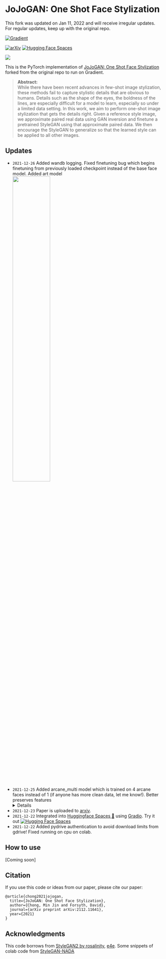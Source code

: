 # JoJoGAN: One Shot Face Stylization

This fork was updated on Jan 11, 2022 and will receive irregular updates. For regular updates, keep up with the original repo.

[![Gradient](https://assets.paperspace.io/img/gradient-badge.svg)](https://console.paperspace.com/te72i7f1w/notebook/rg9zctvu4oucyjo?file=stylize.ipynb)

[![arXiv](https://img.shields.io/badge/arXiv-2112.11641-b31b1b.svg)](https://arxiv.org/abs/2112.11641)
[![Hugging Face Spaces](https://img.shields.io/badge/%F0%9F%A4%97%20Hugging%20Face-Spaces-blue)](https://huggingface.co/spaces/akhaliq/JoJoGAN)

![](teasers/teaser.jpg)

This is the PyTorch implementation of [JoJoGAN: One Shot Face Stylization](https://arxiv.org/abs/2112.11641) forked from the original repo to run on Gradient.

> **Abstract:**<br>
> While there have been recent advances in few-shot image stylization, these methods fail to capture stylistic details
> that are obvious to humans. Details such as the shape of the eyes, the boldness of the lines, are especially difficult
> for a model to learn, especially so under a limited data setting. In this work, we aim to perform one-shot image stylization that gets the details right. Given
> a reference style image, we approximate paired real data using GAN inversion and finetune a pretrained StyleGAN using
> that approximate paired data. We then encourage the StyleGAN to generalize so that the learned style can be applied
> to all other images.

## Updates

- `2021-12-26` Added wandb logging. Fixed finetuning bug which begins finetuning from previously loaded checkpoint instead of the base face model. Added art model
  <br><img src="teasers/art.gif" width="50%" height="50%"/>
- `2021-12-25` Added arcane_multi model which is trained on 4 arcane faces instead of 1 (if anyone has more clean data, let me know!). Better preserves features <details><img src="teasers/arcane.gif" width="50%" height="50%"/></details>
- `2021-12-23` Paper is uploaded to [arxiv](https://arxiv.org/abs/2112.11641).
- `2021-12-22` Integrated into [Huggingface Spaces 🤗](https://huggingface.co/spaces) using [Gradio](https://github.com/gradio-app/gradio). Try it out [![Hugging Face Spaces](https://img.shields.io/badge/%F0%9F%A4%97%20Hugging%20Face-Spaces-blue)](https://huggingface.co/spaces/akhaliq/JoJoGAN)
- `2021-12-22` Added pydrive authentication to avoid download limits from gdrive! Fixed running on cpu on colab.

## How to use

[Coming soon]

## Citation

If you use this code or ideas from our paper, please cite our paper:

```
@article{chong2021jojogan,
  title={JoJoGAN: One Shot Face Stylization},
  author={Chong, Min Jin and Forsyth, David},
  journal={arXiv preprint arXiv:2112.11641},
  year={2021}
}
```

## Acknowledgments

This code borrows from [StyleGAN2 by rosalinity](https://github.com/rosinality/stylegan2-pytorch), [e4e](https://github.com/omertov/encoder4editing). Some snippets of colab code from [StyleGAN-NADA](https://github.com/rinongal/StyleGAN-nada)

